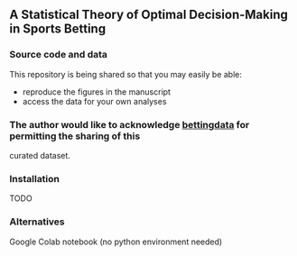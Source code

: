 ## A Statistical Theory of Optimal Decision-Making in Sports Betting
### Source code and data

This repository is being shared so that you may easily be able:
- reproduce the figures in the manuscript
- access the data for your own analyses

### The author would like to acknowledge [bettingdata](https://bettingdata.com/) for permitting the sharing of this 
curated dataset. 

### Installation
TODO

### Alternatives
Google Colab notebook (no python environment needed)


